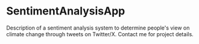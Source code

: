 # SentimentAnalysisApp
Description of a sentiment analysis system to determine people's view on climate change through tweets on Twitter/X. Contact me for project details.
